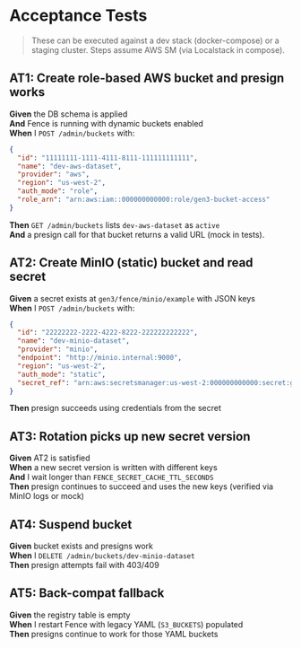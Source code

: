 # Acceptance Tests

> These can be executed against a dev stack (docker-compose) or a staging cluster.
> Steps assume AWS SM (via Localstack in compose).

## AT1: Create role-based AWS bucket and presign works
**Given** the DB schema is applied  
**And** Fence is running with dynamic buckets enabled  
**When** I `POST /admin/buckets` with:
```json
{
  "id": "11111111-1111-4111-8111-111111111111",
  "name": "dev-aws-dataset",
  "provider": "aws",
  "region": "us-west-2",
  "auth_mode": "role",
  "role_arn": "arn:aws:iam::000000000000:role/gen3-bucket-access"
}
```
**Then** `GET /admin/buckets` lists `dev-aws-dataset` as `active`  
**And** a presign call for that bucket returns a valid URL (mock in tests).

## AT2: Create MinIO (static) bucket and read secret
**Given** a secret exists at `gen3/fence/minio/example` with JSON keys  
**When** I `POST /admin/buckets` with:
```json
{
  "id": "22222222-2222-4222-8222-222222222222",
  "name": "dev-minio-dataset",
  "provider": "minio",
  "endpoint": "http://minio.internal:9000",
  "region": "us-west-2",
  "auth_mode": "static",
  "secret_ref": "arn:aws:secretsmanager:us-west-2:000000000000:secret:gen3/fence/minio/example"
}
```
**Then** presign succeeds using credentials from the secret

## AT3: Rotation picks up new secret version
**Given** AT2 is satisfied  
**When** a new secret version is written with different keys  
**And** I wait longer than `FENCE_SECRET_CACHE_TTL_SECONDS`  
**Then** presign continues to succeed and uses the new keys (verified via MinIO logs or mock)

## AT4: Suspend bucket
**Given** bucket exists and presigns work  
**When** I `DELETE /admin/buckets/dev-minio-dataset`  
**Then** presign attempts fail with 403/409

## AT5: Back-compat fallback
**Given** the registry table is empty  
**When** I restart Fence with legacy YAML (`S3_BUCKETS`) populated  
**Then** presigns continue to work for those YAML buckets
